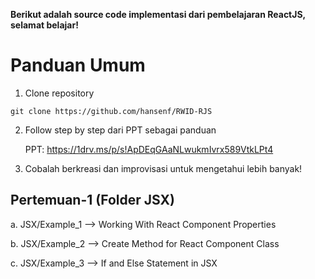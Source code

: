**Berikut adalah source code implementasi dari pembelajaran ReactJS, selamat belajar!**

# Panduan Umum

1. Clone repository
```
git clone https://github.com/hansenf/RWID-RJS
```
2. Follow step by step dari PPT sebagai panduan

    PPT: https://1drv.ms/p/s!ApDEqGAaNLwukmIvrx589VtkLPt4

3. Cobalah berkreasi dan improvisasi untuk mengetahui lebih banyak!


## Pertemuan-1 (Folder JSX)
a. JSX/Example_1 --> Working With React Component Properties

b. JSX/Example_2 --> Create Method for React Component Class

c. JSX/Example_3 --> If and Else Statement in JSX
